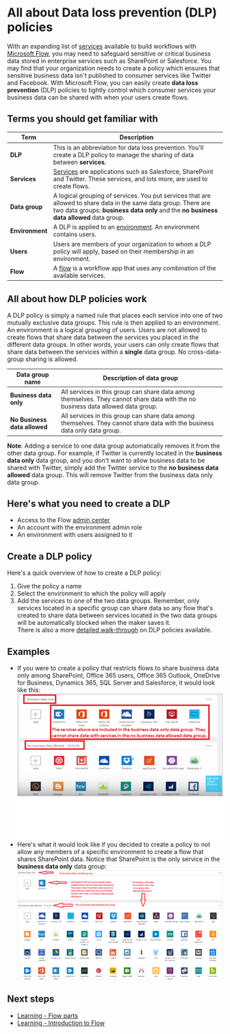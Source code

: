 <properties
   pageTitle="Data loss prevention policies | Microsoft Flow"
   description="Learn about data loss prevention polices in Microsoft Flow"
   services=""
   suite="flow"
   documentationCenter="na"
   authors="msftman"
   manager="anneta"
   editor=""
   tags=""
   featuredVideoId="vls4RPVP5xE"
   courseDuration="5m"/>

<tags
   ms.service="flow"
   ms.devlang="na"
   ms.topic="get-started-article"
   ms.tgt_pltfrm="na"
   ms.workload="na"
   ms.date="11/24/2016"
   ms.author="deonhe"/>

# All about Data loss prevention (DLP) policies

With an expanding list of [services](https://flow.microsoft.com/services) available to build workflows with [Microsoft Flow](https://flow.microsoft.com), you may need to safeguard sensitive or critical business data stored in enterprise services such as SharePoint or Salesforce. You may find that your organization needs to create a policy which ensures that sensitive business data isn't published to consumer services like Twitter and Facebook. With Microsoft Flow, you can easily create **data loss prevention** (DLP) policies to tightly control which consumer services your business data can be shared with when your users create flows.  

## Terms you should get familiar with
Term|Description
-----|-----
**DLP** |This is an abbreviation for data loss prevention. You'll create a DLP policy to manage the sharing of data between **services**.|
**Services**|[Services](https://flow.microsoft.com/services) are applications such as Salesforce, SharePoint and Twitter. These services, and lots more, are used to create flows.
**Data group**|A logical grouping of services. You put services that are allowed to share data in the same data group. There are two data groups: **business data only** and the **no business data allowed** data group.
**Environment**|A DLP is applied to an [environment](../environments-overview-admin.md). An environment contains users.
**Users**|Users are members of your organization to whom a DLP policy will apply, based on their membership in an environment. 
**Flow**|A [flow](./learning-introducing-flow.md) is a workflow app that uses any combination of the available services.

## All about how DLP policies work

A DLP policy is simply a named rule that places each service into one of two mutually exclusive data groups. This rule is then applied to an environment. An environment is a logical grouping of users. Users are not allowed to create flows that share data between the services you placed in the different data groups. In other words, your users can only create flows that share data between the services within a **single** data group. No cross-data-group sharing is allowed.  

|**Data group name**|**Description of data group**|
|-----|-----|
|**Business data only**|All services in this group can share data among themselves. They cannot share data with the no business data allowed data group.|
|**No Business data allowed**|All services in this group can share data among themselves. They cannot share data with the business data only data group.|

**Note**: Adding a service to one data group automatically removes it from the other data group. For example, if Twitter is currently located in the **business data only** data group, and you don't want to allow business data to be shared with Twitter, simply add the Twitter service to the **no business data allowed** data group. This will remove Twitter from the business data only data group.
  
## Here's what you need to create a DLP

- Access to the Flow [admin center](https://admin.flow.microsoft.com)  
- An account with the environment admin role  
- An environment with users assigned to it  

## Create a DLP policy
Here's a quick overview of how to create a DLP policy:  

1. Give the policy a name
2. Select the environment to which the policy will apply
3. Add the services to one of the two data groups. Remember, only services located in a specific group can share data so any flow that's created to share data between services located in the two data groups will be automatically blocked when the maker saves it.  
There is also a more [detailed walk-through](../prevent-data-loss.md) on DLP policies available.  

## Examples

- If you were to create a policy that restricts flows to share business data only among SharePoint, Office 365 users, Office 365 Outlook, OneDrive for Business, Dynamics 365, SQL Server and Salesforce, it would look like this:  
![](./media/learning-data-loss-prevention/a-few-business-centric-services.png)  
- Here's what it would look like if you decided to create a policy to not allow any members of a specific environment to create a flow that shares SharePoint data. Notice that SharePoint is the only service in the **business data only** data group:  
![business data only](./media/learning-data-loss-prevention/sharepoint-only-no-sharing-guided-learning.png)  

## Next steps  
- [Learning - Flow parts](./learning-flow-parts.md)
- [Learning - Introduction to Flow](./learning-introducing-flow.md)

